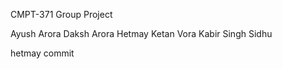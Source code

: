 CMPT-371 Group Project

Ayush Arora
Daksh Arora
Hetmay Ketan Vora
Kabir Singh Sidhu

hetmay commit

